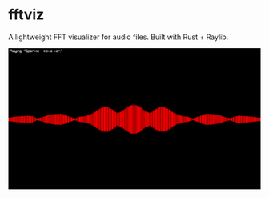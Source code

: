 # fftviz
A lightweight FFT visualizer for audio files. Built with Rust + Raylib.

![demo image](assets/demo.png)

